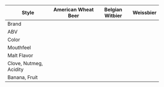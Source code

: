 | Style | American Wheat Beer | Belgian Witbier | Weissbier | 
|--|--|--|--|
| Brand | | |
| ABV | | |
| Color | | |
| Mouthfeel | | |
| Malt Flavor | | |
| Clove, Nutmeg, Acidity | | |
| Banana, Fruit | | |
